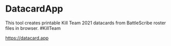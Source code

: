 # DatacardApp

This tool creates printable Kill Team 2021 datacards from BattleScribe roster files in browser. #KillTeam

https://datacard.app
